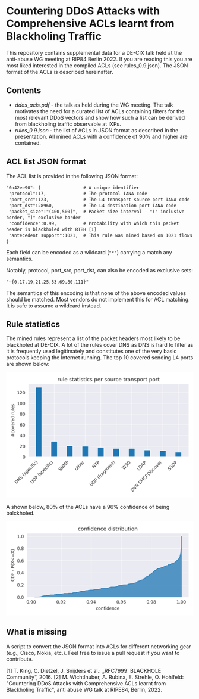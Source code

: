 # Countering DDoS Attacks with Comprehensive ACLs learnt from Blackholing Traffic

This repository contains supplemental data for a DE-CIX talk held at the anti-abuse WG meeting at RIP84 Berlin 2022. If you are reading this you are most liked interested in the compiled ACLs (see rules_0.9.json). The JSON format of the ACLs is described hereinafter.

## Contents

* *ddos_acls.pdf* - the talk as held during the WG meeting. The talk motivates the need for a curated list of ACLs containing filters for the most relevant DDoS vectors and show how such a list can be derived from blackholing traffic observable at IXPs.
* *rules_0.9.json* - the list of ACLs in JSON format as described in the presentation. All mined ACLs with a confidence of 90% and higher are contained.

## ACL list JSON format

The ACL list is provided in the following JSON format:

```
"0a42ee90": {                # A unique identifier
 "protocol":17,              # The protocol IANA code
 "port_src":123,             # The L4 transport source port IANA code
 "port_dst":28960,           # The L4 destination port IANA code
 "packet_size":"(400,500]",  # Packet size interval - "(" inclusive border, "]" exclusive border
 "confidence":0.99,          # Probability with which this packet header is blackholed with RTBH [1]
 "antecedent support":1021,  # This rule was mined based on 1021 flows
}
```

Each field can be encoded as a wildcard (`"*"`) carrying a match any semantics.

Notably, protocol, port_src, port_dst, can also be encoded as exclusive sets:

```
"~{0,17,19,21,25,53,69,80,111}"
```

The semantics of this encoding is that none of the above encoded values should be matched. Most vendors do not implement this for ACL matching. It is safe to assume a wildcard instead.

## Rule statistics

The mined rules represent a list of the packet headers most likely to be blackholed at DE-CIX. A lot of the rules cover DNS as DNS is hard to filter as it is frequently used legitimately and constitutes one of the very basic protocols keeping the Internet running. The top 10 covered sending L4 ports are shown below:

![Alt text](stats_per_src_port.png)

A shown below, 80% of the ACLs have a 96% confidence of being balckholed.

![Alt text](confidence_distribution.png)

## What is missing

A script to convert the JSON format into ACLs for different networking gear (e.g., Cisco, Nokia, etc.). Feel free to issue a pull request if you want to contribute.

[1] T. King, C. Dietzel, J. Snijders et al.: „RFC7999: BLACKHOLE Community“, 2016.
[2] M. Wichtlhuber, A. Rubina, E. Strehle, O. Hohlfeld: "Countering DDoS Attacks with Comprehensive ACLs learnt from Blackholing Traffic", anti abuse WG talk at RIPE84, Berlin, 2022.
